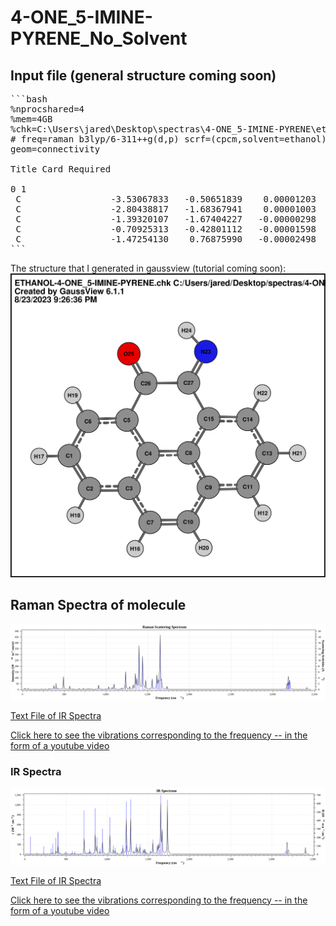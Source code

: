 # 4-ONE_5-IMINE-PYRENE_No_Solvent

## Input file (general structure coming soon)

<pre>
```bash
%nprocshared=4
%mem=4GB
%chk=C:\Users\jared\Desktop\spectras\4-ONE_5-IMINE-PYRENE\ethanol_solvent\ETHANOL-4-ONE_5-IMINE-PYRENE.chk
# freq=raman b3lyp/6-311++g(d,p) scrf=(cpcm,solvent=ethanol)
geom=connectivity

Title Card Required

0 1 
 C                 -3.53067833   -0.50651839    0.00001203
 C                 -2.80438817   -1.68367941    0.00001003
 C                 -1.39320107   -1.67404227   -0.00000298
 C                 -0.70925313   -0.42801112   -0.00001598
 C                 -1.47254130    0.76875990   -0.00002498
```
</pre>

The structure that I generated in gaussview (tutorial coming soon):
![SVG Image](4-ONE_5-IMINE-PYRENE.svg)

## Raman Spectra of molecule

![RAMAN Spectra](4-ONE_5-IMINE-PYRENE-EtOH_RAMAN.svg)  

[Text File of IR Spectra](./4-ONE_5-IMINE-PYRENE-EtOH_RAMAN.txt)  

[Click here to see the vibrations corresponding to the frequency -- in the form of a youtube video](https://youtu.be/pZKMKJb7j4g)  

### IR Spectra
![IR Spectra](./4-ONE_5-IMINE-PYRENE-EtOH_IR.svg)   

[Text File of IR Spectra](./4-ONE_5-IMINE-PYRENE-EtOH_IR.txt)  

[Click here to see the vibrations corresponding to the frequency -- in the form of a youtube video](https://youtu.be/pZKMKJb7j4g)
